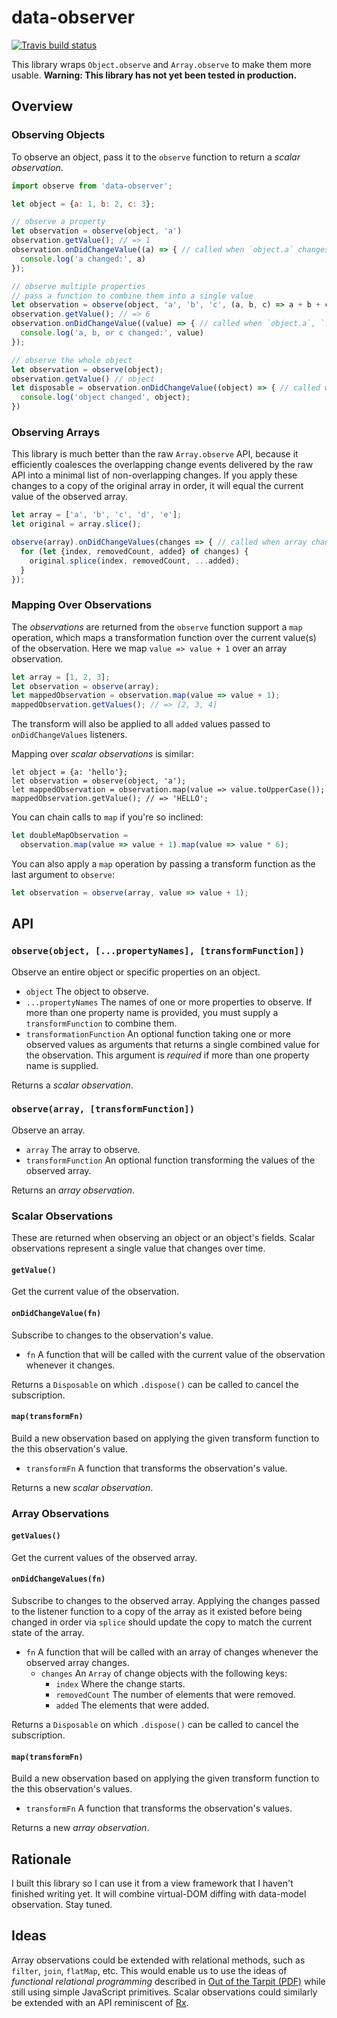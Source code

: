 # data-observer
[![Travis build status](http://img.shields.io/travis/nathansobo/data-observer.svg?style=flat)](https://travis-ci.org/nathansobo/data-observer)

This library wraps `Object.observe` and `Array.observe` to make them more usable. **Warning: This library has not yet been tested in production.**

## Overview

### Observing Objects

To observe an object, pass it to the `observe` function to return a *scalar observation*.

```js
import observe from 'data-observer';

let object = {a: 1, b: 2, c: 3};

// observe a property
let observation = observe(object, 'a')
observation.getValue(); // => 1
observation.onDidChangeValue((a) => { // called when `object.a` changes
  console.log('a changed:', a)
});

// observe multiple properties
// pass a function to combine them into a single value
let observation = observe(object, 'a', 'b', 'c', (a, b, c) => a + b + c)
observation.getValue(); // => 6
observation.onDidChangeValue((value) => { // called when `object.a`, `.b`, or `.c` change
  console.log('a, b, or c changed:', value)
});

// observe the whole object
let observation = observe(object);
observation.getValue() // object
let disposable = observation.onDidChangeValue((object) => { // called when object changes
  console.log('object changed', object);
})
```

### Observing Arrays

This library is much better than the raw `Array.observe` API, because it efficiently coalesces the overlapping change events delivered by the raw API into a minimal list of non-overlapping changes. If you apply these changes to a copy of the original array in order, it will equal the current value of the observed array.

```js
let array = ['a', 'b', 'c', 'd', 'e'];
let original = array.slice();

observe(array).onDidChangeValues(changes => { // called when array changes
  for (let {index, removedCount, added} of changes) {
    original.splice(index, removedCount, ...added);
  }
});
```

### Mapping Over Observations

The *observations* are returned from the `observe` function support a `map` operation, which maps a transformation function over the current value(s) of the observation. Here we map `value => value + 1` over an array observation.

```js
let array = [1, 2, 3];
let observation = observe(array);
let mappedObservation = observation.map(value => value + 1);
mappedObservation.getValues(); // => [2, 3, 4]
```

The transform will also be applied to all `added` values passed to `onDidChangeValues` listeners.

Mapping over *scalar observations* is similar:

```
let object = {a: 'hello'};
let observation = observe(object, 'a');
let mappedObservation = observation.map(value => value.toUpperCase());
mappedObservation.getValue(); // => 'HELLO';
```

You can chain calls to `map` if you're so inclined:

```js
let doubleMapObservation =
  observation.map(value => value + 1).map(value => value * 6);
```

You can also apply a `map` operation by passing a transform function as the last argument to `observe`:

```js
let observation = observe(array, value => value + 1);
```


## API

### `observe(object, [...propertyNames], [transformFunction])`

Observe an entire object or specific properties on an object.

* `object` The object to observe.
* `...propertyNames` The names of one or more properties to observe. If more than one property name is provided, you must supply a `transformFunction` to combine them.
* `transformationFunction` An optional function taking one or more observed values as arguments that returns a single combined value for the observation. This argument is *required* if more than one property name is supplied.

Returns a *scalar observation*.

### `observe(array, [transformFunction])`

Observe an array.

* `array` The array to observe.
* `transformFunction` An optional function transforming the values of the observed array.

Returns an *array observation*.

### Scalar Observations

These are returned when observing an object or an object's fields. Scalar observations represent a single value that changes over time.

#### `getValue()`

Get the current value of the observation.

#### `onDidChangeValue(fn)`

Subscribe to changes to the observation's value.

* `fn` A function that will be called with the current value of the observation whenever it changes.

Returns a `Disposable` on which `.dispose()` can be called to cancel the subscription.

#### `map(transformFn)`

Build a new observation based on applying the given transform function to the this observation's value.

* `transformFn` A function that transforms the observation's value.

Returns a new *scalar observation*.

### Array Observations

#### `getValues()`

Get the current values of the observed array.

#### `onDidChangeValues(fn)`

Subscribe to changes to the observed array. Applying the changes passed to the listener function to a copy of the array as it existed before being changed in order via `splice` should update the copy to match the current state of the array.

* `fn` A function that will be called with an array of changes whenever the observed array changes.
  * `changes` An `Array` of change objects with the following keys:
    * `index` Where the change starts.
    * `removedCount` The number of elements that were removed.
    * `added` The elements that were added.

Returns a `Disposable` on which `.dispose()` can be called to cancel the subscription.

#### `map(transformFn)`

Build a new observation based on applying the given transform function to the this observation's values.

* `transformFn` A function that transforms the observation's values.

Returns a new *array observation*.

## Rationale

I built this library so I can use it from a view framework that I haven't finished writing yet. It will combine virtual-DOM diffing with data-model observation. Stay tuned.

## Ideas

Array observations could be extended with relational methods, such as `filter`, `join`, `flatMap`, etc. This would enable us to use the ideas of *functional relational programming* described in [Out of the Tarpit (PDF)][tarpit] while still using simple JavaScript primitives. Scalar observations could similarly be extended with an API reminiscent of [Rx][rx].

[tarpit]: http://shaffner.us/cs/papers/tarpit.pdf
[rx]: https://github.com/Reactive-Extensions/RxJS
